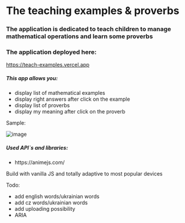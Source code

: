 # The teaching examples & proverbs

### The application is dedicated to teach children to manage mathematical operations and learn some proverbs

### The application deployed here:

https://teach-examples.vercel.app

<h5>This app allows you:</h5>
<ul>
<li>display list of mathematical examples</li>
<li>display right answers after click on the example</li>
<li>display list of proverbs</li>
<li>display my meaning after click on the proverb</li>
</ul>

<p>Sample:</p>

![image](https://github.com/LysenkoDenys/teach-examples/assets/105970854/1f588ab6-db86-4044-816d-69609111444f)

<h5>Used API`s and libraries:</h5>
<ul>
<li>https://animejs.com/</li>
</ul>

<p>Build with vanilla JS and totally adaptive to most popular devices</p>

<p>Todo:</p>
<ul>
<li>add english words/ukrainian words</li>
<li>add cz words/ukrainian words</li>
<li>add uploading possibility</li>
<li>ARIA</li>
</ul>
